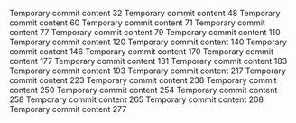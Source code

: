 Temporary commit content 32
Temporary commit content 48
Temporary commit content 60
Temporary commit content 71
Temporary commit content 77
Temporary commit content 79
Temporary commit content 110
Temporary commit content 120
Temporary commit content 140
Temporary commit content 146
Temporary commit content 170
Temporary commit content 177
Temporary commit content 181
Temporary commit content 183
Temporary commit content 193
Temporary commit content 217
Temporary commit content 223
Temporary commit content 238
Temporary commit content 250
Temporary commit content 254
Temporary commit content 258
Temporary commit content 265
Temporary commit content 268
Temporary commit content 277
